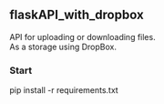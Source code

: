 <h2>flaskAPI_with_dropbox</h1>

API for uploading or downloading files. \
As a storage using DropBox.

<h3>Start</h3>

<p>pip install -r requirements.txt</p>
